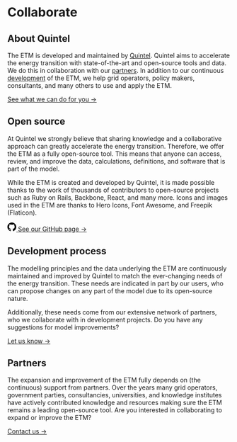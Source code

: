 # Collaborate

<h2 id="about-quintel">About Quintel</h2>

The ETM is developed and maintained by [Quintel](https://quintel.com/). Quintel aims to accelerate
the energy transition with state-of-the-art and open-source tools and data. We do this in
collaboration with our [partners](/development#partners). In addition to our continuous [development](/development#development-process)
of the ETM, we help grid operators, policy makers, consultants, and many others to use and apply the ETM.

[See what we can do for you →](https://quintel.com/projects)

<h2 id="open-source">Open source</h2>

At Quintel we strongly believe that sharing knowledge and a collaborative approach can greatly
accelerate the energy transition. Therefore, we offer the ETM as a fully open-source tool. This
means that anyone can access, review, and improve the data, calculations, definitions, and software
that is part of the model.

While the ETM is created and developed by Quintel, it is made possible thanks to the work of
thousands of contributors to open-source projects such as Ruby on Rails, Backbone, React, and many
more. Icons and images used in the ETM are thanks to Hero Icons, Font Awesome, and Freepik
(Flaticon).

<a href="https://github.com/quintel" class="action-link">
  <svg xmlns="http://www.w3.org/2000/svg" width="20" height="20" viewBox="0 0 24 24">
    <path d="M12 0c-6.626 0-12 5.373-12 12 0 5.302 3.438 9.8 8.207 11.387.599.111.793-.261.793-.577v-2.234c-3.338.726-4.033-1.416-4.033-1.416-.546-1.387-1.333-1.756-1.333-1.756-1.089-.745.083-.729.083-.729 1.205.084 1.839 1.237 1.839 1.237 1.07 1.834 2.807 1.304 3.492.997.107-.775.418-1.305.762-1.604-2.665-.305-5.467-1.334-5.467-5.931 0-1.311.469-2.381 1.236-3.221-.124-.303-.535-1.524.117-3.176 0 0 1.008-.322 3.301 1.23.957-.266 1.983-.399 3.003-.404 1.02.005 2.047.138 3.006.404 2.291-1.552 3.297-1.23 3.297-1.23.653 1.653.242 2.874.118 3.176.77.84 1.235 1.911 1.235 3.221 0 4.609-2.807 5.624-5.479 5.921.43.372.823 1.102.823 2.222v3.293c0 .319.192.694.801.576 4.765-1.589 8.199-6.086 8.199-11.386 0-6.627-5.373-12-12-12z" />
  </svg>
  See our GitHub page →
</a>

<h2 id="development-process">Development process</h2>

The modelling principles and the data underlying the ETM are continuously maintained and improved by
Quintel to match the ever-changing needs of the energy transition. These needs are indicated in part
by our users, who can propose changes on any part of the model due to its open-source nature.

Additionally, these needs come from our extensive network of partners, who we collaborate with in
development projects. Do you have any suggestions for model improvements?

[Let us know →](/contact)

<h2 id="partners">Partners</h2>

The expansion and improvement of the ETM fully depends on (the continuous) support from partners.
Over the years many grid operators, government parties, consultancies, universities, and knowledge
institutes have actively contributed knowledge and resources making sure the ETM remains a leading
open-source tool. Are you interested in collaborating to expand or improve the ETM?

[Contact us →](https://quintel.com/contact)
